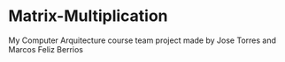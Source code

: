 # Matrix-Multiplication
My Computer Arquitecture course team project made by Jose Torres and Marcos Feliz Berrios

